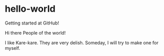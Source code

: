 # hello-world
Getting started at GitHub!

Hi there People of the world!

I like Kare-kare. They are very delish. Someday, I will try to make one for myself.
